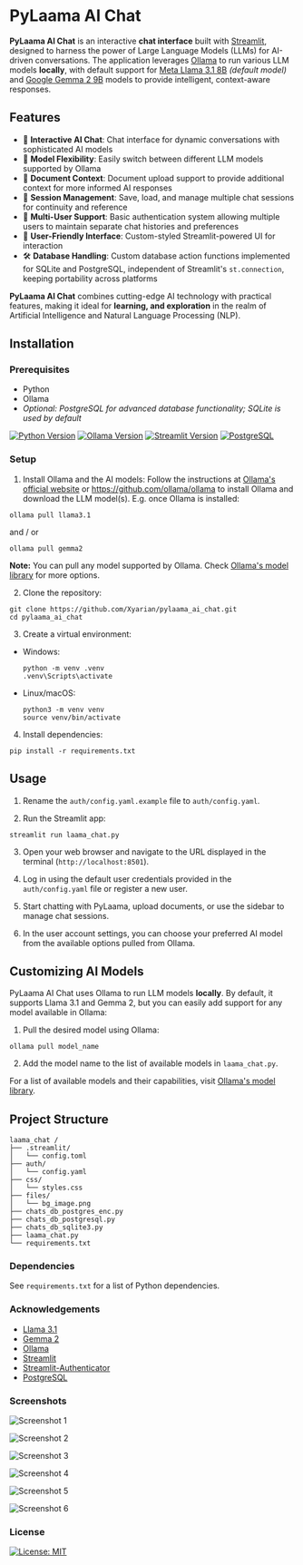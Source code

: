 # PyLaama AI Chat

**PyLaama AI Chat** is an interactive **chat interface** built with [Streamlit](https://streamlit.io/), designed to harness the power of Large Language Models (LLMs) for AI-driven conversations. The application leverages [Ollama](https://ollama.ai/) to run various LLM models **locally**, with default support for [Meta Llama 3.1 8B](https://llama.meta.com/) *(default model)* and [Google Gemma 2 9B](https://ai.google.dev/gemma) models to provide intelligent, context-aware responses.

## Features

- 🤖 **Interactive AI Chat**: Chat interface for dynamic conversations with sophisticated AI models
- 🔄 **Model Flexibility**: Easily switch between different LLM models supported by Ollama
- 📄 **Document Context**: Document upload support to provide additional context for more informed AI responses
- 💾 **Session Management**: Save, load, and manage multiple chat sessions for continuity and reference
- 👤 **Multi-User Support**: Basic authentication system allowing multiple users to maintain separate chat histories and preferences
- 🎨 **User-Friendly Interface**: Custom-styled Streamlit-powered UI for interaction
- 🛠️ **Database Handling**: Custom database action functions implemented for SQLite and PostgreSQL, independent of Streamlit's `st.connection`, keeping portability across platforms

**PyLaama AI Chat** combines cutting-edge AI technology with practical features, making it ideal for **learning, and exploration** in the realm of Artificial Intelligence and Natural Language Processing (NLP).

## Installation

### Prerequisites

- Python
- Ollama
- *Optional: PostgreSQL for advanced database functionality; SQLite is used by default*

[![Python Version](https://img.shields.io/badge/Python-3.12.5-yellow)](https://www.python.org/downloads/)
[![Ollama Version](https://img.shields.io/badge/Ollama-0.3.5-green)](https://ollama.ai)
[![Streamlit Version](https://img.shields.io/badge/Streamlit-1.37.1-red)](https://streamlit.io/)
[![PostgreSQL](https://img.shields.io/badge/PostgreSQL-12+-blue)](https://www.postgresql.org/)

### Setup

1. Install Ollama and the AI models:
Follow the instructions at [Ollama's official website](https://ollama.ai/) or https://github.com/ollama/ollama to install Ollama and download the LLM model(s). E.g. once Ollama is installed:

```
ollama pull llama3.1
```

and / or

```
ollama pull gemma2
```

**Note:** You can pull any model supported by Ollama. Check [Ollama's model library](https://ollama.ai/library) for more options.

2. Clone the repository:

```
git clone https://github.com/Xyarian/pylaama_ai_chat.git
cd pylaama_ai_chat
```

3. Create a virtual environment:

- Windows:

  ```
  python -m venv .venv
  .venv\Scripts\activate
  ```

- Linux/macOS:

  ```
  python3 -m venv venv
  source venv/bin/activate
  ```

4. Install dependencies:

```
pip install -r requirements.txt
```

## Usage

1. Rename the `auth/config.yaml.example` file to `auth/config.yaml`.

2. Run the Streamlit app:

```
streamlit run laama_chat.py
```

3. Open your web browser and navigate to the URL displayed in the terminal (`http://localhost:8501`).

4. Log in using the default user credentials provided in the `auth/config.yaml` file or register a new user.

5. Start chatting with PyLaama, upload documents, or use the sidebar to manage chat sessions.

6. In the user account settings, you can choose your preferred AI model from the available options pulled from Ollama.

## Customizing AI Models

PyLaama AI Chat uses Ollama to run LLM models **locally**. By default, it supports Llama 3.1 and Gemma 2, but you can easily add support for any model available in Ollama:

1. Pull the desired model using Ollama:

```
ollama pull model_name
```

2. Add the model name to the list of available models in `laama_chat.py`.

For a list of available models and their capabilities, visit [Ollama's model library](https://ollama.ai/library).

## Project Structure

```
laama_chat /
├── .streamlit/
│   └── config.toml
├── auth/
│   └── config.yaml
├── css/
│   └── styles.css
├── files/
│   └── bg_image.png
├── chats_db_postgres_enc.py
├── chats_db_postgresql.py
├── chats_db_sqlite3.py
├── laama_chat.py
└── requirements.txt

```

### Dependencies

See `requirements.txt` for a list of Python dependencies.

### Acknowledgements

- [Llama 3.1](https://llama.meta.com/)
- [Gemma 2](https://ai.google.dev/gemma)
- [Ollama](https://ollama.ai/)
- [Streamlit](https://streamlit.io/)
- [Streamlit-Authenticator](https://github.com/mkhorasani/Streamlit-Authenticator)
- [PostgreSQL](https://www.postgresql.org/)

### Screenshots

![Screenshot 1](https://github.com/user-attachments/assets/36f0168e-ccf0-43c7-8862-3fa54d4dd2cc)

![Screenshot 2](https://github.com/user-attachments/assets/52ec8457-2dab-4412-8bcf-f31ad5c7e42e)

![Screenshot 3](https://github.com/user-attachments/assets/d374508c-4146-41fa-af5c-1512efcdd7eb)

![Screenshot 4](https://github.com/user-attachments/assets/f5e2d863-30c9-4f01-ab07-f78f2fceda22)

![Screenshot 5](https://github.com/user-attachments/assets/8292cffd-9ec7-4004-add4-2d7da7063240)

![Screenshot 6](https://github.com/user-attachments/assets/66855a0e-e429-4ec0-a237-1cf45b12a74a)

### License

[![License: MIT](https://img.shields.io/badge/License-MIT-yellow.svg)](LICENSE)
